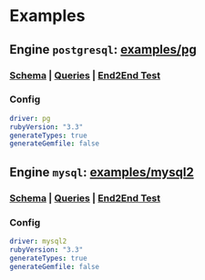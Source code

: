 # Examples
## Engine `postgresql`: [examples/pg](../examples/pg)

### [Schema](../examples/authors/postgresql/schema.sql) | [Queries](../examples/authors/postgresql/query.sql) | [End2End Test](../tests/end2end_pg.rb)

### Config
```yaml
driver: pg
rubyVersion: "3.3"
generateTypes: true
generateGemfile: false
```

## Engine `mysql`: [examples/mysql2](../examples/mysql2)

### [Schema](../examples/authors/mysql/schema.sql) | [Queries](../examples/authors/mysql/query.sql) | [End2End Test](../tests/end2end_mysql2.rb)

### Config
```yaml
driver: mysql2
rubyVersion: "3.3"
generateTypes: true
generateGemfile: false
```

